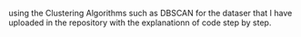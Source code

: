 using the Clustering Algorithms such as DBSCAN for the dataser that I have uploaded in the repository with the explanationn of code step by step.
